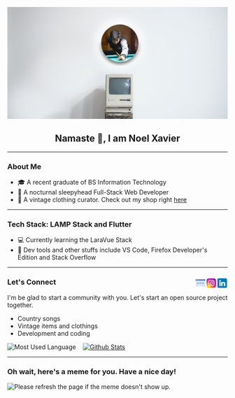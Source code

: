 ![Header](img/banner.jpg)

<h2 align="center">Namaste 👋, I am Noel Xavier</h2>

---

### About Me

<!--START_SECTION:about-->

- 🎓 A recent graduate of BS Information Technology
- 🦉 A nocturnal sleepyhead Full-Stack Web Developer
- 👕 A vintage clothing curator. Check out my shop right [here](https://www.instagram.com/99th.chronicles/)
<!--END_SECTION:about-->

---

### Tech Stack: LAMP Stack and Flutter

<!--START_SECTION:stack-->

- 💻 Currently learning the LaraVue Stack
- 🔧 Dev tools and other stuffs include VS Code, Firefox Developer's Edition and Stack Overflow
<!--END_SECTION:stack-->

---

<h3>
Let's Connect 
<a href="https://www.linkedin.com/in/noel-xavier-ulpindo-084278205/"><img align="right" src="img/linkedin.png" alt="icon | LinkedIn" width="25px"/></a>
<a href="https://www.instagram.com/dlastnoel/"><img align="right" src="img/instagram.png" alt="icon | Instagram" width="25px"/></a>
<a href="https://portfoliov1-noelxavier.vercel.app/"><img align="right" src="img/website.png" alt="icon | LinkedIn" width="25px"/></a>
</h3>
I'm be glad to start a community with you. Let's start an open source project together.

<!--START_SECTION:connect-->

- Country songs
- Vintage items and clothings
- Development and coding
  <!--END_SECTION:connect-->

![Most Used Language](https://github-readme-stats-eight-theta.vercel.app/api/top-langs/?username=dlastnoel&layout=compact&langs_count=8&theme=graywhite)&nbsp;&nbsp;&nbsp;
[![Github Stats](https://github-readme-stats.vercel.app/api?username=dlastnoel&show_icons=true&theme=graywhite)](https://github.com/anuraghazra/github-readme-stats)

---

### Oh wait, here's a meme for you. Have a nice day!

<img src='https://random-memer.herokuapp.com/' title="Meme" alt="Please refresh the page if the meme doesn't show up.">

